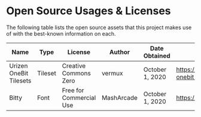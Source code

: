 # Open Source Usages & Licenses

The following table lists the open source assets that this project makes use of with the best-known
information on each.

| Name                   | Type    | License                 | Author     | Date Obtained   | Source                                        |
| ---------------------- | ------- | ----------------------- | ---------- | --------------- | --------------------------------------------- |
| Urizen OneBit Tilesets | Tileset | Creative Commons Zero   | vermux     | October 1, 2020 | https://vurmux.itch.io/urizen-onebit-tilesets |
| Bitty                  | Font    | Free for Commercial Use | MashArcade | October 1, 2020 | https://masharcade.itch.io/bitty              |
